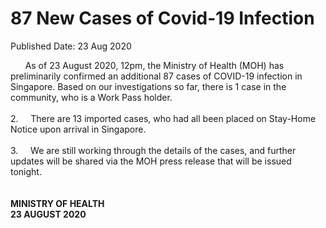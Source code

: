 <html>
    <meta http-equiv="Content-Type" content="text/html; charset=utf-8"/>
    <meta charset="utf-8"/>
    <title>87 New Cases of Covid-19 Infection</title>
    <body><h1>87 New Cases of Covid-19 Infection</h1>
    <p>Published Date: 23 Aug 2020</p> &nbsp; &nbsp; &nbsp; As of 23 August 2020, 12pm, the Ministry of Health (MOH) has preliminarily confirmed an additional 87 cases of COVID-19 infection in Singapore. Based on our investigations so far, there is 1 case in the community, who is a Work Pass holder.&nbsp;<br><br>2.&nbsp; &nbsp; &nbsp;There are 13 imported cases, who had all been placed on Stay-Home Notice upon arrival in Singapore.&nbsp;&nbsp;<br><br>3.&nbsp; &nbsp; &nbsp;We are still working through the details of the cases, and further updates will be shared via the MOH press release that will be issued tonight.&nbsp;<br><br><br><strong>MINISTRY OF HEALTH<br>23 AUGUST 2020</strong><br><div><br></div></body>
</html>